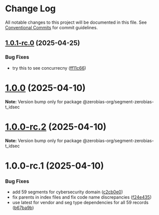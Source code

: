 # Change Log

All notable changes to this project will be documented in this file.
See [Conventional Commits](https://conventionalcommits.org) for commit guidelines.

## [1.0.1-rc.0](https://github.com/zerobias-org/segment/compare/@zerobias-org/segment-zerobias-t_idsec@1.0.0...@zerobias-org/segment-zerobias-t_idsec@1.0.1-rc.0) (2025-04-25)


### Bug Fixes

* try this to see concurrecny ([ff11c66](https://github.com/zerobias-org/segment/commit/ff11c66d67cb9f185098fd640d4139178d29ae22))





# [1.0.0](https://github.com/zerobias-org/segment/compare/@zerobias-org/segment-zerobias-t_idsec@1.0.0-rc.2...@zerobias-org/segment-zerobias-t_idsec@1.0.0) (2025-04-10)

**Note:** Version bump only for package @zerobias-org/segment-zerobias-t_idsec





# [1.0.0-rc.2](https://github.com/zerobias-org/segment/compare/@zerobias-org/segment-zerobias-t_idsec@1.0.0-rc.1...@zerobias-org/segment-zerobias-t_idsec@1.0.0-rc.2) (2025-04-10)

**Note:** Version bump only for package @zerobias-org/segment-zerobias-t_idsec





# 1.0.0-rc.1 (2025-04-10)


### Bug Fixes

* add 59 segments for cybersecurity domain ([c2cb0e0](https://github.com/zerobias-org/segment/commit/c2cb0e0c1f1eabb51d7f5a6ae6db98c1516fcdbe))
* fix parents in index files and fix code name discrepancies ([f24e435](https://github.com/zerobias-org/segment/commit/f24e4352453caaa05074cc6bb66ee8ed21a4f11d))
* use latest for vendor and seg type dependencies for all 59 records ([b67ba9b](https://github.com/zerobias-org/segment/commit/b67ba9bed7a90fad3b084161ebc603b5b35214b8))
